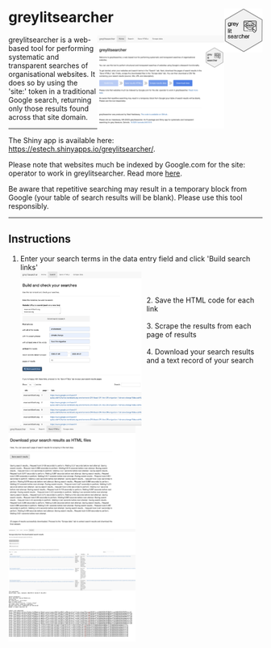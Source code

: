 # greylitsearcher <img src="inst/shiny-examples/greylitsearcher/www/hex.png" align="right" width="15%"/>

<img src="inst/extdata/home.png" align="right" width="50%"/>
greylitsearcher is a web-based tool for performing systematic and transparent searches of organisational websites. It does so by using the 'site:' token in a traditional Google search, returning only those results found across that site domain.  

<hr>

The Shiny app is available here: <a href="https://estech.shinyapps.io/greylitsearcher/">https://estech.shinyapps.io/greylitsearcher/</a>.  

Please note that websites much be indexed by Google.com for the site: operator to work in greylitsearcher. Read more <a href="https://developers.google.com/search/docs/advanced/debug/search-operators/all-search-site" target="_blank">here</a>.  

Be aware that repetitive searching may result in a temporary block from Google (your table of search results will be blank). Please use this tool responsibly.


<hr>

## Instructions
1. Enter your search terms in the data entry field and click 'Build search links'  
<img src="inst/extdata/links.png" width="50%" style="float: left; margin-right: 10px;"><br>  
<br>
2. Save the HTML code for each link  
<img src="inst/extdata/saving.png" width="50%" style="float: left; margin-right: 10px;"><br>  
<br>
3. Scrape the results from each page of results  
<img src="inst/extdata/results.png" width="50%" style="float: left; margin-right: 10px;"><br>  
<br>
4. Download your search results and a text record of your search  
<img src="inst/extdata/report.png" width="50%" style="float: left; margin-right: 10px;"><br>  

